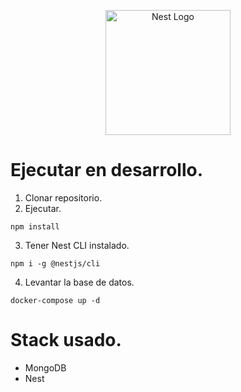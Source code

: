 <p align="center">
  <a href="http://nestjs.com/" target="blank"><img src="https://nestjs.com/img/logo-small.svg" width="200" alt="Nest Logo" /></a>
</p>

[circleci-image]: https://img.shields.io/circleci/build/github/nestjs/nest/master?token=abc123def456
[circleci-url]: https://circleci.com/gh/nestjs/nest


# Ejecutar en desarrollo.

1. Clonar repositorio.
2. Ejecutar.
```
npm install
```
3. Tener Nest CLI instalado.
```
npm i -g @nestjs/cli
```
4. Levantar la base de datos.
```
docker-compose up -d
```

# Stack usado.
* MongoDB
* Nest